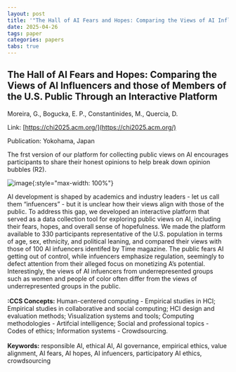 ```yaml
---
layout: post
title: '"The Hall of AI Fears and Hopes: Comparing the Views of AI Influencers and those of Members of the U.S. Public Through an Interactive Platform"'
date: 2025-04-26
tags: paper
categories: papers
tabs: true
---
```


## The Hall of AI Fears and Hopes: Comparing the Views of AI Influencers and those of Members of the U.S. Public Through an Interactive Platform
Moreira, G., Bogucka, E. P., Constantinides, M., Quercia, D.

Link: [https://chi2025.acm.org/](https://chi2025.acm.org/)

Publication: Yokohama, Japan

The frst version of our platform for collecting public views on AI encourages participants to share their honest opinions to help break down opinion bubbles (R2).

![image](https://www.evl.uic.edu/output/originals/the_hall_of_ai.png-srcw.jpg){:style="max-width: 100%"}

AI development is shaped by academics and industry leaders - let us call them &ldquo;infuencers&rdquo; - but it is unclear how their views align with those of the public. To address this gap, we developed an interactive platform that served as a data collection tool for exploring public views on AI, including their fears, hopes, and overall sense of hopefulness. We made the platform available to 330 participants representative of the U.S. population in terms of age, sex, ethnicity, and political leaning, and compared their views with those of 100 AI infuencers identifed by Time magazine. The public fears AI getting out of control, while infuencers emphasize regulation, seemingly to defect attention from their alleged focus on monetizing A&rsquo;s potential. Interestingly, the views of AI infuencers from
underrepresented groups such as women and people of color often differ from the views of underrepresented groups in the public.<br><br>
<strong>:CCS Concepts:</strong>  Human-centered computing - Empirical studies in HCI; Empirical studies in collaborative and social computing; HCI design and evaluation methods; Visualization systems and tools; Computing methodologies - Artifcial intelligence; Social and professional topics - Codes of ethics; Information systems - Crowdsourcing.<br><br>
<strong>Keywords:</strong> responsible AI, ethical AI, AI governance, empirical ethics, value alignment, AI fears, AI hopes, AI infuencers, participatory AI ethics, crowdsourcing